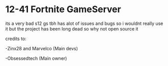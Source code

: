 # 12-41 Fortnite GameServer

its a very bad s12 gs tbh has alot of issues and bugs so i wouldnt really use it but the project has been long dead so why not open source it

credits to: 

-Zinx28 and Marvelco (Main devs)

-Obsessedtech (Main owner)
